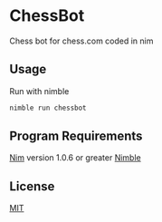 # ChessBot
Chess bot for chess.com coded in nim

## Usage
Run with nimble

```bash
nimble run chessbot
```

## Program Requirements
[Nim](https://nim-lang.org/) version 1.0.6 or greater
[Nimble](https://github.com/nim-lang/nimble)

## License
[MIT](https://choosealicense.com/licenses/mit/)
